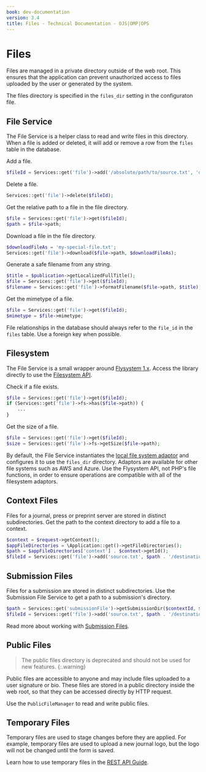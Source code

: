 ```yaml
---
book: dev-documentation
version: 3.4
title: Files - Technical Documentation - OJS|OMP|OPS
---
```


# Files

Files are managed in a private directory outside of the web root. This ensures that the application can prevent unauthorized access to files uploaded by the user or generated by the system.

The files directory is specified in the `files_dir` setting in the configuraton file.

## File Service

The File Service is a helper class to read and write files in this directory. When a file is added or deleted, it will add or remove a row from the `files` table in the database.

Add a file.

```php
$fileId = Services::get('file')->add('/absolute/path/to/source.txt', 'destination.txt');
```

Delete a file.

```php
Services::get('file')->delete($fileId);
```

Get the relative path to a file in the file directory.

```php
$file = Services::get('file')->get($fileId);
$path = $file->path;
```

Download a file in the file directory.

```php
$downloadFileAs = 'my-special-file.txt';
Services::get('file')->download($file->path, $downloadFileAs);
```

Generate a safe filename from any string.

```php
$title = $publication->getLocalizedFullTitle();
$file = Services::get('file')->get($fileId);
$filename = Services::get('file')->formatFilename($file->path, $title);
```

Get the mimetype of a file.

```php
$file = Services::get('file')->get($fileId);
$mimetype = $file->mimetype;
```

File relationships in the database should always refer to the `file_id` in the `files` table. Use a foreign key when possible.

## Filesystem

The File Service is a small wrapper around [Flysystem 1.x](https://flysystem.thephpleague.com/v1/docs/). Access the library directly to use the [Filesystem API](https://flysystem.thephpleague.com/v1/docs/usage/filesystem-api/).

Check if a file exists.

```php
$file = Services::get('file')->get($fileId);
if (Services::get('file')->fs->has($file->path)) {
	...
}
```

Get the size of a file.

```php
$file = Services::get('file')->get($fileId);
$size = Services::get('file')->fs->getSize($file->path);
```

By default, the File Service instantiates the [local file system adaptor](https://flysystem.thephpleague.com/v1/docs/adapter/local/) and configures it to use the `files_dir` directory. Adaptors are available for other file systems such as AWS and Azure. Use the Flysystem API, not PHP's file functions, in order to ensure operations are compatible with all of the filesystem adaptors.

## Context Files

Files for a journal, press or preprint server are stored in distinct subdirectories. Get the path to the context directory to add a file to a context.

```php
$context = $request->getContext();
$appFileDirectories = \Application::get()->getFileDirectories();
$path = $appFileDirectories['context'] . $context->getId();
$fileId = Services::get('file')->add('source.txt', $path . '/destination.txt');
```

## Submission Files

Files for a submission are stored in distinct subdirectories. Use the Submission File Service to get a path to a submission's directory.

```php
$path = Services::get('submissionFile')->getSubmissionDir($contextId, $submissionId);
$fileId = Services::get('file')->add('source.txt', $path . '/destination.txt');
```

Read more about working with [Submission Files](./submission-files).

## Public Files

> The public files directory is deprecated and should not be used for new features.
{:.warning}

Public files are accessible to anyone and may include files uploaded to a user signature or bio. These files are stored in a public directory inside the web root, so that they can be accessed directly by HTTP request.

Use the `PublicFileManager` to read and write public files.

## Temporary Files

Temporary files are used to stage changes before they are applied. For example, temporary files are used to upload a new journal logo, but the logo will not be changed until the form is saved.

Learn how to use temporary files in the [REST API Guide](http://localhost:4000/dev/api/#temporary-files).
